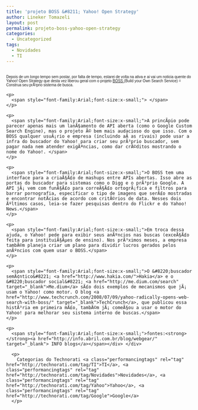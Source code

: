 ```yaml
---
title: 'projeto BOSS &#8211; Yahoo! Open Strategy'
author: Lineker Tomazeli
layout: post
permalink: projeto-boss-yahoo-open-strategy
categories:
  - Uncategorized
tags:
  - Novidades
  - TI
---
```

<div>
  <img src="http://info.abril.com.br/imagem/fwa/1215704419650_58.jpg" border="0" alt="" hspace="0" vspace="0" /></p>

  <div>
    <span><span style="font-family:Arial;font-size:x-small;"> Depois de um longo tempo sem postar, por falta de tempo, estarei de volta na ativa e ai vai um noticia quente do Yahoo! Open Strategy que desta vez liberou geral com o projeto <a title="Boss" href="http://developer.yahoo.com/boss/" target="_blank">BOSS </a>(Build your Own Search Service) = Construa seu prÃ³prio sistema de busca.</span></span></p>

    <p>
      <span style="font-family:Arial;font-size:x-small;"> </span>
    </p>

    <p>
      <span style="font-family:Arial;font-size:x-small;">A princÃ­pio pode parecer apenas mais um lanÃ§amento de API aberta (como o Google Custom Search Engine), mas o projeto Ã© bem mais audacioso do que isso. Com o BOSS qualquer usuÃ¡rio e empresa (incluindo aÃ­ as rivais) pode usar a infra do buscador do Yahoo! para criar seu prÃ³prio buscador, sem pagar nada nem atender exigÃªncias, como dar crÃ©ditos mostrando o nome do Yahoo!. </span>
    </p>

    <p>
      <span style="font-family:Arial;font-size:x-small;">O BOSS tem uma interface para a criaÃ§Ã£o de mashups entre APIs abertas. Isso abre as portas do buscador para sistemas como o Digg e o prÃ³prio Google. A API jÃ¡ vem com funÃ§Ã£o para correÃ§Ã£o ortogrÃ¡fica e filtros para barrar pornografia, especificar o tipo de imagens que serÃ£o mostradas e encontrar notÃ­cias de acordo com critÃ©rios de data. Nesses dois Ãºltimos casos, leia-se fazer pesquisas dentro do Flickr e do Yahoo! News.</span>
    </p>

    <p>
      <span style="font-family:Arial;font-size:x-small;">Em troca dessa ajuda, o Yahoo! pede para exibir seus anÃºncios nas buscas (exceÃ§Ã£o feita para instituiÃ§Ãµes de ensino). Nos prÃ³ximos meses, a empresa tambÃ©m planeja criar um plano para dividir lucros gerados pelos anÃºncios com quem usar o BOSS.</span>
    </p>

    <p>
      <span style="font-family:Arial;font-size:x-small;">O &#8220;buscador semÃ¢ntico&#8221; <a href="http://www.hakia.com/">Hakia</a> e o &#8220;buscador social&#8221; <a href="http://me.dium.com/search" target="_blank">Me.dium</a> sÃ£o dois exemplos de mecanismos que jÃ¡ usam o Yahoo! como motor. O blog <a href="http://www.techcrunch.com/2008/07/09/yahoo-radically-opens-web-search-with-boss/" target="_blank">TechCrunch</a>, que publicou essa histÃ³ria em primeira mÃ£o, tambÃ©m jÃ¡ comeÃ§ou a usar o motor do Yahoo! para melhorar seu sistema interno de buscas.</span>
    </p>

    <p>
      <span style="font-family:Arial;font-size:x-small;">fontes:<strong></strong><a href="http://info.abril.com.br/blog/webgear/" target="_blank"> INFO blogs</a></span></div> </div>

      <p>
        Categorias do Technorati <a class="performancingtags" rel="tag" href="http://technorati.com/tag/TI">TI</a>, <a class="performancingtags" rel="tag" href="http://technorati.com/tag/Novidades">Novidades</a>, <a class="performancingtags" rel="tag" href="http://technorati.com/tag/Yahoo">Yahoo</a>, <a class="performancingtags" rel="tag" href="http://technorati.com/tag/Google">Google</a>
      </p>
